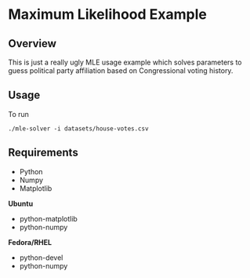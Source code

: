 Maximum Likelihood Example
==========================

Overview
---------

This is just a really ugly MLE usage example which 
solves parameters to guess political party affiliation based
on Congressional voting history.


Usage
------

To run

    ./mle-solver -i datasets/house-votes.csv


Requirements
------------

- Python
- Numpy
- Matplotlib


__Ubuntu__
- python-matplotlib
- python-numpy

__Fedora/RHEL__
- python-devel
- python-numpy


